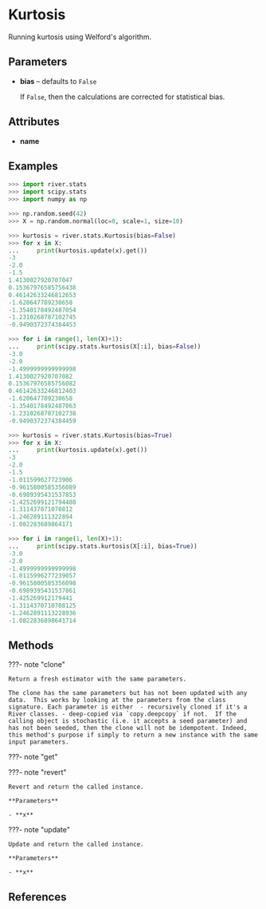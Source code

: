 # Kurtosis

Running kurtosis using Welford's algorithm.



## Parameters

- **bias** – defaults to `False`

    If `False`, then the calculations are corrected for statistical bias.


## Attributes

- **name**


## Examples

```python
>>> import river.stats
>>> import scipy.stats
>>> import numpy as np

>>> np.random.seed(42)
>>> X = np.random.normal(loc=0, scale=1, size=10)

>>> kurtosis = river.stats.Kurtosis(bias=False)
>>> for x in X:
...     print(kurtosis.update(x).get())
-3
-2.0
-1.5
1.4130027920707047
0.15367976585756438
0.46142633246812653
-1.620647789230658
-1.3540178492487054
-1.2310268787102745
-0.9490372374384453

>>> for i in range(1, len(X)+1):
...     print(scipy.stats.kurtosis(X[:i], bias=False))
-3.0
-2.0
-1.4999999999999998
1.4130027920707082
0.15367976585756082
0.46142633246812403
-1.620647789230658
-1.3540178492487063
-1.2310268787102738
-0.9490372374384459

>>> kurtosis = river.stats.Kurtosis(bias=True)
>>> for x in X:
...     print(kurtosis.update(x).get())
-3
-2.0
-1.5
-1.011599627723906
-0.9615800585356089
-0.6989395431537853
-1.4252699121794408
-1.311437071070812
-1.246289111322894
-1.082283689864171

>>> for i in range(1, len(X)+1):
...     print(scipy.stats.kurtosis(X[:i], bias=True))
-3.0
-2.0
-1.4999999999999998
-1.0115996277239057
-0.9615800585356098
-0.6989395431537861
-1.425269912179441
-1.3114370710708125
-1.2462891113228936
-1.0822836898641714
```

## Methods

???- note "clone"

    Return a fresh estimator with the same parameters.

    The clone has the same parameters but has not been updated with any data.  This works by looking at the parameters from the class signature. Each parameter is either  - recursively cloned if it's a River classes. - deep-copied via `copy.deepcopy` if not.  If the calling object is stochastic (i.e. it accepts a seed parameter) and has not been seeded, then the clone will not be idempotent. Indeed, this method's purpose if simply to return a new instance with the same input parameters.

    
???- note "get"

???- note "revert"

    Revert and return the called instance.

    **Parameters**

    - **x**    
    
???- note "update"

    Update and return the called instance.

    **Parameters**

    - **x**    
    
## References

[^1]: [Wikipedia article on algorithms for calculating variance](https://www.wikiwand.com/en/Algorithms_for_calculating_variance#/Covariance)

